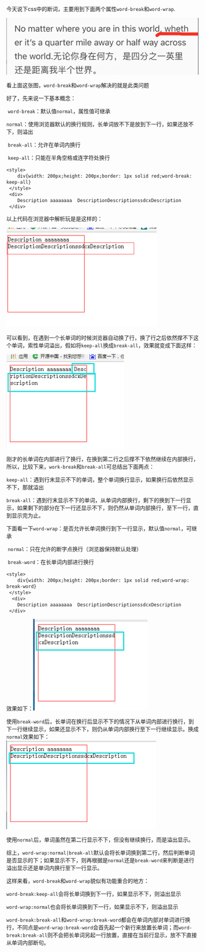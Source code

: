 今天说下css中的断词，主要用到下面两个属性`word-break`和`word-wrap`.

![Alt text](./img/104717l1Y.png)

看上面这张图，`word-break`和`word-wrap`解决的就是此类问题

好了，先来说一下基本概念：

​	`word-break`：默认值`normal`，属性值可继承

​	`normal`：使用浏览器默认的换行规则，长单词放不下是放到下一行，如果还放不下，则溢出

​	`break-all`：允许在单词内换行

​	`keep-all`：只能在半角空格或连字符处换行

````
<style>
	div{width: 200px;height: 200px;border: 1px solid red;word-break: keep-all}
 </style>
 <div>
 	Description aaaaaaaa  DescriptionDescriptionssdcxDescription
 </div>
````

以上代码在浏览器中解析玩是是这样的：

![Alt text](./img/20170107.png)

可以看到，在遇到一个长单词的时候浏览器自动换了行，换了行之后依然撑不下这个单词，索性单词溢出，假如将`keep-all`换成`break-all`，效果就变成下面这样：

![Alt text](./img/201701072116.png)

刚才的长单词在内部进行了换行，在换到第二行之后撑不下依然继续在内部换行，所以，比较下来，`work-break`和`break-all`可总结出下面两点：

​	`keep-all`：遇到行末显示不下的单词，整个单词换行显示，如果换行后依然显示不下，那就溢出

​	`break-all`：遇到行末显示不下的单词，从单词内部换行，剩下的换到下一行显示，如果剩下的部分在下一行还显示不下，则仍然从单词内部换行，至下一行，直到显示完为止。

下面看一下`word-wrap`：是否允许长单词换行到下一行显示，默认值`normal`，可继承

​       `normal`：只在允许的断字点换行（浏览器保持默认处理）

​       `break-word`：在长单词内部进行换行

````
<style>
	div{width: 200px;height: 200px;border: 1px solid red;word-wrap: break-word}
 </style>
  <div>
 	Description aaaaaaaa  DescriptionDescriptionssdcxDescription
 </div>
````

效果如下：![Alt text](./img/201701072132.png)

使用`break-word`后，长单词在换行后显示不下的情况下从单词内部进行换行，到下一行继续显示，如果还显示不下，则仍从单词内部换行至下一行继续显示。换成`normal`效果如下：![Alt text](./img/201701072135.png)

使用`normal`后，单词虽然在第二行显示不下，但没有继续换行，而是溢出显示。

综上，`word-wrap:normal|break-all`默认会将长单词换到第二行，然后判断单词是否显示的下；如果显示不下，则再根据是`normal`还是`break-word`来判断是进行溢出显示还是单词内换行至下一行显示。



这样来看，`word-break`和`word-wrap`貌似有功能重合的地方：

​	`word-break:keep-all`会将长单词换到下一行，如果显示不下，则溢出显示

​	`word-wrap:normal`也会将长单词换到下一行，如果显示不下，则溢出显示

​	`word-break:break-all`和`word-wrap:break-word`都会在单词内部对单词进行换行，不同点是`word-wrap:break-word`会首先起一个新行来放置长单词；而`word-break:break-all`则不会把长单词另起一行放置，直接在当前行显示，放不下直接从单词内部断句。
